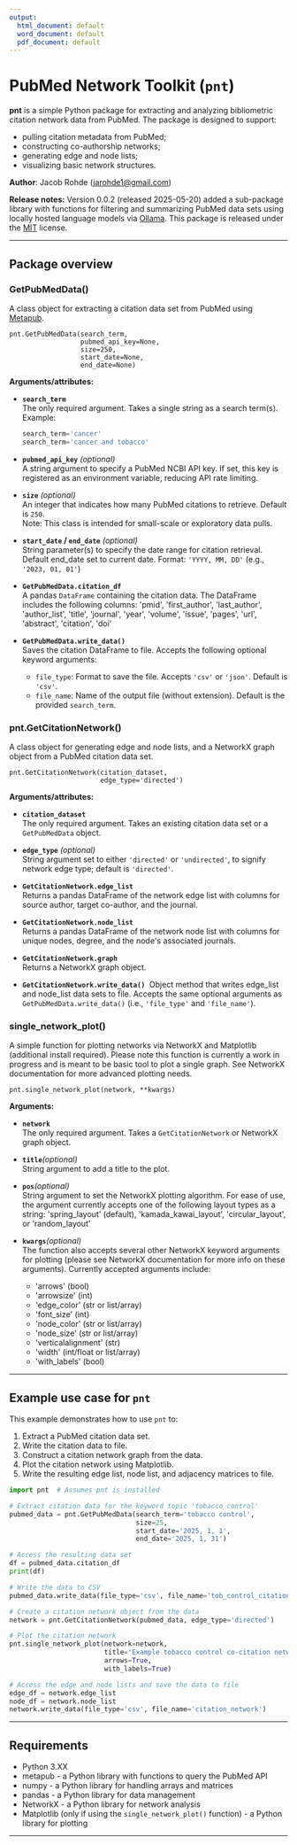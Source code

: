 ```yaml
---
output:
  html_document: default
  word_document: default
  pdf_document: default
---
```


# PubMed Network Toolkit (`pnt`)

**pnt** is a simple Python package for extracting and analyzing bibliometric citation network data from PubMed. The package is designed to support:

-   pulling citation metadata from PubMed;
-   constructing co-authorship networks;
-   generating edge and node lists;
-   visualizing basic network structures.

**Author**: Jacob Rohde ([jarohde1\@gmail.com](mailto:jarohde1@gmail.com))

**Release notes:** Version 0.0.2 (released 2025-05-20) added a sub-package library with functions for filtering and summarizing PubMed data sets using locally hosted language models via [Ollama](https://ollama.com). This package is released under the [MIT](https://choosealicense.com/licenses/mit/) license.

------------------------------------------------------------------------

## Package overview

### GetPubMedData()

A class object for extracting a citation data set from PubMed using [Metapub](https://metapub.org).

    pnt.GetPubMedData(search_term, 
                      pubmed_api_key=None, 
                      size=250, 
                      start_date=None, 
                      end_date=None)

**Arguments/attributes:**

-   **`search_term`**\
    The only required argument. Takes a single string as a search term(s).\
    Example:

    ``` python
    search_term='cancer' 
    search_term='cancer and tobacco' 
    ```

-   **`pubmed_api_key`** *(optional)*\
    A string argument to specify a PubMed NCBI API key. If set, this key is registered as an environment variable, reducing API rate limiting.

-   **`size`** *(optional)*\
    An integer that indicates how many PubMed citations to retrieve. Default is `250`.\
    Note: This class is intended for small-scale or exploratory data pulls.

-   **`start_date` / `end_date`** *(optional)*\
    String parameter(s) to specify the date range for citation retrieval. Default end_date set to current date. Format: `'YYYY, MM, DD'` (e.g., `'2023, 01, 01'`)

-   **`GetPubMedData.citation_df`**\
    A pandas `DataFrame` containing the citation data. The DataFrame includes the following columns: 'pmid', 'first_author', 'last_author', 'author_list', 'title', 'journal', 'year', 'volume', 'issue', 'pages', 'url', 'abstract', 'citation', 'doi'

-   **`GetPubMedData.write_data()`**\
    Saves the citation DataFrame to file. Accepts the following optional keyword arguments:

    -   `file_type`: Format to save the file. Accepts `'csv'` or `'json'`. Default is `'csv'`.
    -   `file_name`: Name of the output file (without extension). Default is the provided `search_term`.

### pnt.GetCitationNetwork()

A class object for generating edge and node lists, and a NetworkX graph object from a PubMed citation data set.

    pnt.GetCitationNetwork(citation_dataset, 
                           edge_type='directed')

**Arguments/attributes:**

-   **`citation_dataset`**\
    The only required argument. Takes an existing citation data set or a `GetPubMedData` object.

-   **`edge_type`** *(optional)*\
    String argument set to either `'directed'` or `'undirected'`, to signify network edge type; default is `'directed'`.

-   **`GetCitationNetwork.edge_list`**\
    Returns a pandas DataFrame of the network edge list with columns for source author, target co-author, and the journal.

-   **`GetCitationNetwork.node_list`**\
    Returns a pandas DataFrame of the network node list with columns for unique nodes, degree, and the node's associated journals.

-   **`GetCitationNetwork.graph`**\
    Returns a NetworkX graph object.

-   **`GetCitationNetwork.write_data()`**  Object method that writes edge_list and node_list data sets to file. Accepts the same optional arguments as `GetPubMedData.write_data()` (i.e., `'file_type'` and `'file_name'`).

### single_network_plot()

A simple function for plotting networks via NetworkX and Matplotlib (additional install required). Please note this function is currently a work in progress and is meant to be basic tool to plot a single graph. See NetworkX documentation for more advanced plotting needs.

    pnt.single_network_plot(network, **kwargs)

**Arguments:**

-   **`network`**\
    The only required argument. Takes a `GetCitationNetwork` or NetworkX graph object.

-   **`title`***(optional)*\
    String argument to add a title to the plot.

-   **`pos`***(optional)*\
    String argument to set the NetworkX plotting algorithm. For ease of use, the argument currently accepts one of the following layout types as a string: 'spring_layout' (default), 'kamada_kawai_layout', 'circular_layout', or 'random_layout'

-   **`kwargs`***(optional)*\
    The function also accepts several other NetworkX keyword arguments for plotting (please see NetworkX documentation for more info on these arguments). Currently accepted arguments include:

    -   'arrows' (bool)
    -   'arrowsize' (int)
    -   'edge_color' (str or list/array)
    -   'font_size' (int)
    -   'node_color' (str or list/array)
    -   'node_size' (str or list/array)
    -   'verticalalignment' (str)
    -   'width' (int/float or list/array)
    -   'with_labels' (bool)

------------------------------------------------------------------------

## Example use case for `pnt`

This example demonstrates how to use `pnt` to:

1.  Extract a PubMed citation data set.
2.  Write the citation data to file.
3.  Construct a citation network graph from the data.
4.  Plot the citation network using Matplotlib.
5.  Write the resulting edge list, node list, and adjacency matrices to file.

``` python
import pnt  # Assumes pnt is installed 

# Extract citation data for the keyword topic 'tobacco control'
pubmed_data = pnt.GetPubMedData(search_term='tobacco control',
                                size=25, 
                                start_date='2025, 1, 1',
                                end_date='2025, 1, 31')

# Access the resulting data set 
df = pubmed_data.citation_df
print(df)

# Write the data to CSV
pubmed_data.write_data(file_type='csv', file_name='tob_control_citations')

# Create a citation network object from the data 
network = pnt.GetCitationNetwork(pubmed_data, edge_type='directed')

# Plot the citation network 
pnt.single_network_plot(network=network,
                        title='Example tobacco control co-citation network plot',
                        arrows=True,
                        with_labels=True)

# Access the edge and node lists and save the data to file
edge_df = network.edge_list
node_df = network.node_list
network.write_data(file_type='csv', file_name='citation_network')
```

------------------------------------------------------------------------

## Requirements

-   Python 3.XX
-   metapub - a Python library with functions to query the PubMed API
-   numpy - a Python library for handling arrays and matrices
-   pandas - a Python library for data management
-   NetworkX - a Python library for network analysis
-   Matplotlib (only if using the `single_network_plot()` function) - a Python library for plotting

------------------------------------------------------------------------
